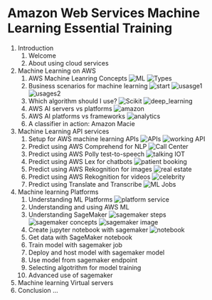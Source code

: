 # Amazon Web Services Machine Learning Essential Training
1. Introduction
	1. Welcome
	1. About using cloud services
1. Machine Learning on AWS
	1. AWS Machine Leanring Concepts
		![ML](images/ML.PNG)
		![Types](images/types.PNG)
	1. Business scenarios for machine learning
		![start](images/start.PNG)
		![usasge1](images/usage1.PNG)
		![usages2](images/usage2.PNG)
	1. Which algorithm should I use?
		![Scikit](images/scikit_learn.PNG)
		![deep_learning](images/deep_learning.PNG)
	1. AWS AI servers vs platforms
		![amazon](images/amazon.PNG)
	1. AWS AI platforms vs frameworks
		![analytics](images/analytics.PNG)
	1. A classifier in action: Amazon Macie
1. Machine Learning API services
	1. Setup for AWS machine learning APIs
		![APIs](images/API.PNG)
		![working API](images/working.PNG)
	1. Predict using AWS Comprehend for NLP
		![Call Center](images/call_center.PNG)
	1. Predict using AWS Polly test-to-speech
		![talking IOT](images/talking_IOT.PNG)
	1. Predict using AWS Lex for chatbots
		![patient booking](images/patient_booking.PNG)
	1. Predict using AWS Rekognition for images
		![real estate](images/real_estate.PNG)
	1. Predict using AWS Rekognition for videos
		![celebrity](images/celebrity.PNG)
	1. Predict using Translate and Transcribe
		![ML Jobs](images/ML_job.PNG)
1. Machine learning Platforms
	1. Understanding ML Platforms
		![platform service](images/platform_service.PNG)
	1. Understanding and using AWS ML
	1. Understanding SageMaker
		![sagemaker steps](images/sagemaker_steps.PNG)
		![sagemaker concepts](images/sagemaker_concepts.PNG)
		![sagemaker image](images/sagemaker_image.PNG)
	1. Create jupyter notebook with sagemaker
		![notebook](images/notebook.PNG)
	1. Get data with SageMaker notebook
	1. Train model with sagemaker job
	1. Deploy and host model with sagemaker model
	1. Use model from sagemaker endpoint
	1. Selecting algotrithm for model training
	1. Advanced use of sagemaker
1. Machine learning Virtual servers
1. Conclusion ...